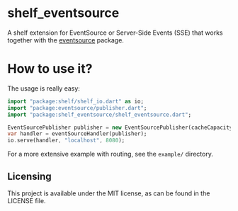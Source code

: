 # shelf_eventsource

A shelf extension for EventSource or Server-Side Events (SSE) that works together with the 
[eventsource](https://pub.dartlang.org/packages/eventsource) package.


# How to use it?

The usage is really easy:
```dart
import "package:shelf/shelf_io.dart" as io;
import "package:eventsource/publisher.dart";
import "package:shelf_eventsource/shelf_eventsource.dart";

EventSourcePublisher publisher = new EventSourcePublisher(cacheCapacity: 100);
var handler = eventSourceHandler(publisher);
io.serve(handler, "localhost", 8080);
```
 
For a more extensive example with routing, see the `example/` directory.

## Licensing

This project is available under the MIT license, as can be found in the LICENSE file.